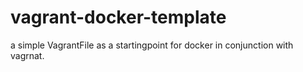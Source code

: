 vagrant-docker-template
=======================

a simple VagrantFile as a startingpoint for docker in conjunction with vagrnat.
